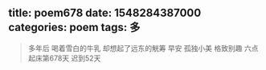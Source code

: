 title: poem678
date: 1548284387000
categories: poem
tags: 多
---
> 多年后
喝着雪白的牛乳
却想起了远东的觥筹
早安
孤独小美
格致别趣
六点起床第678天 迟到52天